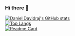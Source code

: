 ### Hi there 👋

<!-- - 🔭 I’m currently working on Web Development
- 🌱 I’m currently learning Machine Learning
- 👯 I’m looking to collaborate on ...
- 🤔 I’m looking for help with ...
- 💬 Ask me about ... 
- 📫 How to reach me: ...
- 😄 Pronouns: ...
- ⚡ Fun fact: ...-->
[![Daniel Davidraj's GitHub stats](https://github-readme-stats.vercel.app/api?username=danieldavidraj&show_icons=true&bg_color=FF0000&include_all_commits=true)](https://github.com/danieldavidraj/danieldavidraj/)<br>
[![Top Langs](https://github-readme-stats.vercel.app/api/top-langs/?username=danieldavidraj&langs_count=10&layout=compact)](https://github.com/danieldavidraj/danieldavidraj/)<br>
[![Readme Card](https://github-readme-stats.vercel.app/api/pin/?username=danieldavidraj&repo=Freepathshala)](https://github.com/danieldavidraj/danieldavidraj/)
